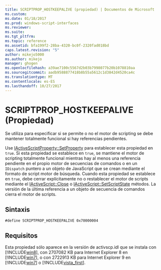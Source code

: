 ```yaml
---
title: SCRIPTPROP_HOSTKEEPALIVE (propiedad) | Documentos de Microsoft
ms.custom: 
ms.date: 01/18/2017
ms.prod: windows-script-interfaces
ms.reviewer: 
ms.suite: 
ms.tgt_pltfrm: 
ms.topic: reference
ms.assetid: bfa199f2-28ba-4320-bc0f-2320fad018bd
caps.latest.revision: "5"
author: mikejo5000
ms.author: mikejo
manager: ghogen
ms.openlocfilehash: a39ae7100c5567d2b03b7998077b20b1078810aa
ms.sourcegitcommit: aadb9588877418b8b55a5612c1d3842d4520ca4c
ms.translationtype: MT
ms.contentlocale: es-ES
ms.lasthandoff: 10/27/2017
---
```

# <a name="scriptprophostkeepalive-property"></a>SCRIPTPROP_HOSTKEEPALIVE (Propiedad)
Se utiliza para especificar si se permite o no el motor de scripting se debe mantener totalmente funcional si hay referencias pendientes.  
  
 Use [IActiveScriptProperty::SetProperty](../../winscript/reference/iactivescriptproperty-setproperty.md) para establecer esta propiedad en `true`. Si esta propiedad se establece en `true`, se mantiene el motor de scripting totalmente funcional mientras hay al menos una referencia pendiente en el propio motor de secuencias de comandos o en un `IDispatch` puntero a un objeto de JavaScript que se crean mediante el formato de script motor de búsqueda. Cuando esta propiedad se establece en `true`, debe cerrar explícitamente no o restablecer el motor de scripts mediante el [IActiveScript::Close](../../winscript/reference/iactivescript-close.md) o [IActiveScript::SetScriptState](../../winscript/reference/iactivescript-setscriptstate.md) métodos. La versión de la última referencia a un objeto de secuencia de comandos cierra el motor de scripts.  
  
## <a name="syntax"></a>Sintaxis  
  
```  
#define SCRIPTPROP_HOSTKEEPALIVE 0x70000004  
```  
  
## <a name="requirements"></a>Requisitos  
 Esta propiedad sólo aparece en la versión de activscp.idl que se instala con [!INCLUDE[win8](../../javascript/includes/win8-md.md)], con 2707082 KB para Internet Explorer 8 en [!INCLUDE[win7](../../winscript/reference/includes/win7-md.md)], o con 2722913 KB para Internet Explorer 9 en [!INCLUDE[win7](../../winscript/reference/includes/win7-md.md)] o [!INCLUDE[vista_first](../../winscript/reference/includes/vista-first-md.md)].